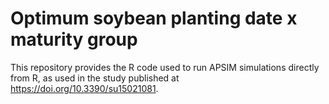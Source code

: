 # Optimum soybean planting date x maturity group

This repository provides the R code used to run APSIM simulations directly from R, as used in the study published at https://doi.org/10.3390/su15021081. 
